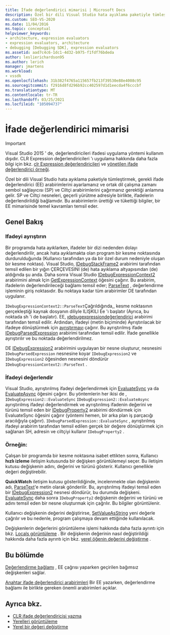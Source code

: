 ```yaml
---
title: İfade değerlendirici mimarisi | Microsoft Docs
description: Özel bir dili Visual Studio hata ayıklama paketiyle tümleştirme hakkında bilgi edinin (ifade değerlendiricisi ve sembol sağlayıcısı/Ciltçi arabirimleri dahil).
ms.custom: SEO-VS-2020
ms.date: 11/04/2016
ms.topic: conceptual
helpviewer_keywords:
- architecture, expression evaluators
- expression evaluators, architecture
- debugging [Debugging SDK], expression evaluators
ms.assetid: aad7c4c6-1dc1-4d32-b975-f1fdf76bdeda
author: leslierichardson95
ms.author: lerich
manager: jmartens
ms.workload:
- vssdk
ms.openlocfilehash: 31b382f4765a115657fb213f39530e88e4008c95
ms.sourcegitcommit: f2916d8fd296b92cc402597d1d1eecda4f6cccbf
ms.translationtype: MT
ms.contentlocale: tr-TR
ms.lasthandoff: 03/25/2021
ms.locfileid: "105094737"
---
```

# <a name="expression-evaluator-architecture"></a>İfade değerlendirici mimarisi
> [!IMPORTANT]
> Visual Studio 2015 ' de, değerlendiricileri ifadesi uygulama yöntemi kullanım dışıdır. CLR Expression değerlendiricileri 'ı uygulama hakkında daha fazla bilgi için bkz. [clr Expression değerlendiricileri](https://github.com/Microsoft/ConcordExtensibilitySamples/wiki/CLR-Expression-Evaluators) ve [yönetilen ifade değerlendirici örneği](https://github.com/Microsoft/ConcordExtensibilitySamples/wiki/Managed-Expression-Evaluator-Sample).

 Özel bir dili Visual Studio hata ayıklama paketiyle tümleştirmek, gerekli ifade değerlendirici (EE) arabirimlerini ayarlamanız ve ortak dil çalışma zamanı sembol sağlayıcısı (SP) ve Ciltçi arabirimlerini çağırmanız gerektiği anlamına gelir. SP ve Ciltçi nesneleri, geçerli yürütme adresiyle birlikte, ifadelerin değerlendirildiği bağlamıdır. Bu arabirimlerin ürettiği ve tükettiği bilgiler, bir EE mimarisinde temel kavramları temsil eder.

## <a name="overview"></a>Genel Bakış

### <a name="parse-the-expression"></a>Ifadeyi ayrıştırın
 Bir programda hata ayıklarken, ifadeler bir dizi nedenden dolayı değerlendirilir, ancak hata ayıklamakta olan program bir kesme noktasında durdurulduğunda (Kullanıcı tarafından ya da bir özel durum nedeniyle oluşan bir kesme noktası). Visual Studio, [IDebugStackFrame2](../../extensibility/debugger/reference/idebugstackframe2.md) arabirimi tarafından temsil edilen bir yığın ÇERÇEVESINI (de) hata ayıklama altyapısından (de) aldığında şu anda. Daha sonra Visual Studio [IDebugExpressionContext2](../../extensibility/debugger/reference/idebugexpressioncontext2.md) arabirimini almak Için [GetExpressionContext](../../extensibility/debugger/reference/idebugstackframe2-getexpressioncontext.md) öğesini çağırır. Bu arabirim, ifadelerin değerlendirileceği bağlamı temsil eder; [ParseText](../../extensibility/debugger/reference/idebugexpressioncontext2-parsetext.md) , değerlendirme işleminin giriş noktasıdır. Bu noktaya kadar tüm arabirimler DE tarafından uygulanır.

 `IDebugExpressionContext2::ParseText`Çağrıldığında,, kesme noktasının gerçekleştiği kaynak dosyanın diliyle ILIŞKILI Ee 'ı başlatır (Ayrıca, bu noktada sh 'i de başlatır). EE, [ıdebugexpressiondeğerlendirici](../../extensibility/debugger/reference/idebugexpressionevaluator.md) arabirimi tarafından temsil edilir. Ardından, ifadeyi (metin biçiminde) Ayrıştırılacak bir ifadeye dönüştürmek için [ayrıştırmayı](../../extensibility/debugger/reference/idebugexpressionevaluator-parse.md) çağırır. Bu ayrıştırılmış ifade [IDebugParsedExpression](../../extensibility/debugger/reference/idebugparsedexpression.md) arabirimi tarafından temsil edilir. İfade genellikle ayrıştırılır ve bu noktada değerlendirilmez.

 DE [IDebugExpression2](../../extensibility/debugger/reference/idebugexpression2.md) arabirimini uygulayan bir nesne oluşturur, nesnesini `IDebugParsedExpression` nesnesine koyar `IDebugExpression2` ve `IDebugExpression2` öğesinden nesnesini döndürür `IDebugExpressionContext2::ParseText` .

### <a name="evaluate-the-expression"></a>İfadeyi değerlendir
 Visual Studio, ayrıştırılmış ifadeyi değerlendirmek için [EvaluateSync](../../extensibility/debugger/reference/idebugexpression2-evaluatesync.md) ya da [EvaluateAsync](../../extensibility/debugger/reference/idebugexpression2-evaluateasync.md) öğesini çağırır. Bu yöntemlerin her ikisi de [](../../extensibility/debugger/reference/idebugparsedexpression-evaluatesync.md) , `IDebugExpression2::EvaluateSync` `IDebugExpression2::EvaluateAsync` ayrıştırılmış ifadeyi değerlendirmek ve ayrıştırılmış ifadenin değerini ve türünü temsil eden bir [IDebugProperty2](../../extensibility/debugger/reference/idebugproperty2.md) arabirimi döndürmek için EvaluateSync öğesini çağırır (yöntemi hemen, bir arka plan iş parçacığı aracılığıyla çağırır). `IDebugParsedExpression::EvaluateSync` , ayrıştırılmış ifadeyi arabirim tarafından temsil edilen gerçek bir değere dönüştürmek için sağlanan SH, adresin ve ciltçiyi kullanır `IDebugProperty2` .

### <a name="for-example"></a>Örneğin:
 Çalışan bir programda bir kesme noktasına isabet ettikten sonra, Kullanıcı **hızlı izleme** iletişim kutusunda bir değişken görüntülemeyi seçer. Bu iletişim kutusu değişkenin adını, değerini ve türünü gösterir. Kullanıcı genellikle değeri değiştirebilir.

 **QuickWatch** iletişim kutusu gösterildiğinde, incelenmekte olan değişkenin adı, [ParseText](../../extensibility/debugger/reference/idebugexpressioncontext2-parsetext.md)'e metin olarak gönderilir. Bu, ayrıştırılmış ifadeyi temsil eden bir [IDebugExpression2](../../extensibility/debugger/reference/idebugexpression2.md) nesnesi döndürür, bu durumda değişkeni. [EvaluateSync](../../extensibility/debugger/reference/idebugexpression2-evaluatesync.md) daha sonra `IDebugProperty2` değişkenin değerini ve türünü ve adını temsil eden bir nesne oluşturmak için çağrılır. Bu bilgiler görüntülenir.

 Kullanıcı değişkenin değerini değiştirirse, [SetValueAsString](../../extensibility/debugger/reference/idebugproperty2-setvalueasstring.md) yeni değerle çağrılır ve bu nedenle, program çalışmaya devam ettiğinde kullanılacak.

 Değişkenlerin değerlerini görüntüleme işlemi hakkında daha fazla ayrıntı için bkz. [Locals görüntüleme](../../extensibility/debugger/displaying-locals.md) . Bir değişkenin değerinin nasıl değiştirildiği hakkında daha fazla ayrıntı için bkz. [yerel öğenin değerini değiştirme](../../extensibility/debugger/changing-the-value-of-a-local.md) .

## <a name="in-this-section"></a>Bu bölümde
 [Değerlendirme bağlamı](../../extensibility/debugger/evaluation-context.md) , EE çağrısı yaparken geçirilen bağımsız değişkenleri sağlar.

 [Anahtar ifade değerlendirici arabirimleri](../../extensibility/debugger/key-expression-evaluator-interfaces.md) Bir EE yazarken, değerlendirme bağlamı ile birlikte gereken önemli arabirimleri açıklar.

## <a name="see-also"></a>Ayrıca bkz.
- [CLR ifade değerlendiricisi yazma](../../extensibility/debugger/writing-a-common-language-runtime-expression-evaluator.md)
- [Yerelleri görüntüleme](../../extensibility/debugger/displaying-locals.md)
- [Yerel bir değeri değiştirme](../../extensibility/debugger/changing-the-value-of-a-local.md)
